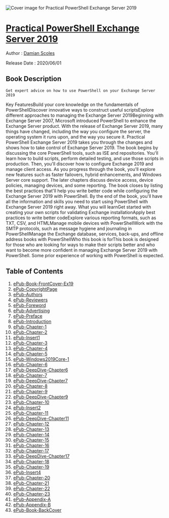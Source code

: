 ![Cover image for Practical PowerShell Exchange Server 2019](https://imgdetail.ebookreading.net/cover/cover/20200920/EB9781800569935.jpg)

[Practical PowerShell Exchange Server 2019](https://ebookreading.net/view/book/Practical+PowerShell+Exchange+Server+2019-EB9781800569935_1.html "Practical PowerShell Exchange Server 2019")
====================================================================================================================

Author : [Damian Scoles](https://ebookreading.net/search/author/Damian+Scoles)

Release Date : 2020/06/01

Book Description
-----------------


    
    Get expert advice on how to use PowerShell on your Exchange Server 2019
Key FeaturesBuild your core knowledge on the fundamentals of PowerShellDiscover innovative ways to construct useful scriptsExplore different approaches to managing the Exchange Server 2019Beginning with Exchange Server 2007, Microsoft introduced PowerShell to enhance the Exchange Server product. With the release of Exchange Server 2019, many things have changed, including the way you configure the server, the operating system it runs upon, and the way you secure it. Practical PowerShell Exchange Server 2019 takes you through the changes and shows how to take control of Exchange Server 2019.
The book begins by discussing the core PowerShell tools, such as ISE and repositories. You'll learn how to build scripts, perform detailed testing, and use those scripts in production. Then, you'll discover how to configure Exchange 2019 and manage client access. As you progress through the book, you'll explore new features such as faster failovers, hybrid enhancements, and Windows Server core support. The later chapters discuss device access, device policies, managing devices, and some reporting. The book closes by listing the best practices that'll help you write better code while configuring the Exchange Server 2019 with PowerShell.
By the end of the book, you'll have all the information and skills you need to start using PowerShell with Exchange Server 2019 right away.
What you will learnGet started with creating your own scripts for validating Exchange installationApply best practices to write better codeExplore various reporting formats, such as TXT, CSV, and HTMLManage mobile devices with PowerShellWork with the SMTP protocols, such as message hygiene and journaling in PowerShellManage the Exchange database, services, back-ups, and offline address books with PowerShellWho this book is forThis book is designed for those who are looking for ways to make their scripts better and who want to become more confident in managing Exchange Server 2019 with PowerShell. Some prior experience of working with PowerShell is expected.

  

Table of Contents
-----------------

1. [ePub-Book-FrontCover-Ex19](https://ebookreading.net/view/book/Practical+PowerShell+Exchange+Server+2019-EB9781800569935_1.html)
1. [ePub-CopyrightPage](https://ebookreading.net/view/book/Practical+PowerShell+Exchange+Server+2019-EB9781800569935_2.html)
1. [ePub-Authors](https://ebookreading.net/view/book/Practical+PowerShell+Exchange+Server+2019-EB9781800569935_3.html)
1. [ePub-Reviewers](https://ebookreading.net/view/book/Practical+PowerShell+Exchange+Server+2019-EB9781800569935_4.html)
1. [ePub-Foreword](https://ebookreading.net/view/book/Practical+PowerShell+Exchange+Server+2019-EB9781800569935_5.html)
1. [ePub-Advertising](https://ebookreading.net/view/book/Practical+PowerShell+Exchange+Server+2019-EB9781800569935_6.html)
1. [ePub-Preface](https://ebookreading.net/view/book/Practical+PowerShell+Exchange+Server+2019-EB9781800569935_7.html)
1. [ePub-Introduction](https://ebookreading.net/view/book/Practical+PowerShell+Exchange+Server+2019-EB9781800569935_8.html)
1. [ePub-Chapter-1](https://ebookreading.net/view/book/Practical+PowerShell+Exchange+Server+2019-EB9781800569935_9.html)
1. [ePub-Chapter-2](https://ebookreading.net/view/book/Practical+PowerShell+Exchange+Server+2019-EB9781800569935_10.html)
1. [ePub-Insert1](https://ebookreading.net/view/book/Practical+PowerShell+Exchange+Server+2019-EB9781800569935_11.html)
1. [ePub-Chapter-3](https://ebookreading.net/view/book/Practical+PowerShell+Exchange+Server+2019-EB9781800569935_12.html)
1. [ePub-Chapter-4](https://ebookreading.net/view/book/Practical+PowerShell+Exchange+Server+2019-EB9781800569935_13.html)
1. [ePub-Chapter-5](https://ebookreading.net/view/book/Practical+PowerShell+Exchange+Server+2019-EB9781800569935_14.html)
1. [ePub-Windows2019Core-1](https://ebookreading.net/view/book/Practical+PowerShell+Exchange+Server+2019-EB9781800569935_15.html)
1. [ePub-Chapter-6](https://ebookreading.net/view/book/Practical+PowerShell+Exchange+Server+2019-EB9781800569935_16.html)
1. [ePub-DeepDive-Chapter6](https://ebookreading.net/view/book/Practical+PowerShell+Exchange+Server+2019-EB9781800569935_17.html)
1. [ePub-Chapter-7](https://ebookreading.net/view/book/Practical+PowerShell+Exchange+Server+2019-EB9781800569935_18.html)
1. [ePub-DeepDive-Chapter7](https://ebookreading.net/view/book/Practical+PowerShell+Exchange+Server+2019-EB9781800569935_19.html)
1. [ePub-Chapter-8](https://ebookreading.net/view/book/Practical+PowerShell+Exchange+Server+2019-EB9781800569935_20.html)
1. [ePub-Chapter-9](https://ebookreading.net/view/book/Practical+PowerShell+Exchange+Server+2019-EB9781800569935_21.html)
1. [ePub-DeepDive-Chapter9](https://ebookreading.net/view/book/Practical+PowerShell+Exchange+Server+2019-EB9781800569935_22.html)
1. [ePub-Chapter-10](https://ebookreading.net/view/book/Practical+PowerShell+Exchange+Server+2019-EB9781800569935_23.html)
1. [ePub-Insert2](https://ebookreading.net/view/book/Practical+PowerShell+Exchange+Server+2019-EB9781800569935_24.html)
1. [ePub-Chapter-11](https://ebookreading.net/view/book/Practical+PowerShell+Exchange+Server+2019-EB9781800569935_25.html)
1. [ePub-DeepDive-Chapter11](https://ebookreading.net/view/book/Practical+PowerShell+Exchange+Server+2019-EB9781800569935_26.html)
1. [ePub-Chapter-12](https://ebookreading.net/view/book/Practical+PowerShell+Exchange+Server+2019-EB9781800569935_27.html)
1. [ePub-Chapter-13](https://ebookreading.net/view/book/Practical+PowerShell+Exchange+Server+2019-EB9781800569935_28.html)
1. [ePub-Chapter-14](https://ebookreading.net/view/book/Practical+PowerShell+Exchange+Server+2019-EB9781800569935_29.html)
1. [ePub-Chapter-15](https://ebookreading.net/view/book/Practical+PowerShell+Exchange+Server+2019-EB9781800569935_30.html)
1. [ePub-Chapter-16](https://ebookreading.net/view/book/Practical+PowerShell+Exchange+Server+2019-EB9781800569935_31.html)
1. [ePub-Chapter-17](https://ebookreading.net/view/book/Practical+PowerShell+Exchange+Server+2019-EB9781800569935_32.html)
1. [ePub-DeepDive-Chapter17](https://ebookreading.net/view/book/Practical+PowerShell+Exchange+Server+2019-EB9781800569935_33.html)
1. [ePub-Chapter-18](https://ebookreading.net/view/book/Practical+PowerShell+Exchange+Server+2019-EB9781800569935_34.html)
1. [ePub-Chapter-19](https://ebookreading.net/view/book/Practical+PowerShell+Exchange+Server+2019-EB9781800569935_35.html)
1. [ePub-Insert4](https://ebookreading.net/view/book/Practical+PowerShell+Exchange+Server+2019-EB9781800569935_36.html)
1. [ePub-Chapter-20](https://ebookreading.net/view/book/Practical+PowerShell+Exchange+Server+2019-EB9781800569935_37.html)
1. [ePub-Chapter-21](https://ebookreading.net/view/book/Practical+PowerShell+Exchange+Server+2019-EB9781800569935_38.html)
1. [ePub-Chapter-22](https://ebookreading.net/view/book/Practical+PowerShell+Exchange+Server+2019-EB9781800569935_39.html)
1. [ePub-Chapter-23](https://ebookreading.net/view/book/Practical+PowerShell+Exchange+Server+2019-EB9781800569935_40.html)
1. [ePub-Appendix-A](https://ebookreading.net/view/book/Practical+PowerShell+Exchange+Server+2019-EB9781800569935_41.html)
1. [ePub-Appendix-B](https://ebookreading.net/view/book/Practical+PowerShell+Exchange+Server+2019-EB9781800569935_42.html)
1. [ePub-Book-BackCover](https://ebookreading.net/view/book/Practical+PowerShell+Exchange+Server+2019-EB9781800569935_43.html)
